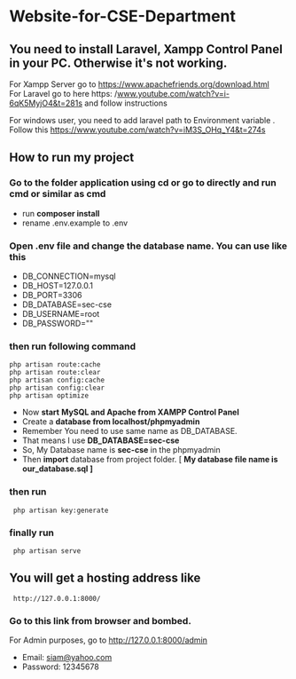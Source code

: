 # Website-for-CSE-Department

## You need to install Laravel, Xampp Control Panel in your PC. Otherwise it's not working. <br/>
For Xampp Server go to https://www.apachefriends.org/download.html <br/>
For Laravel go to here https: /www.youtube.com/watch?v=i-6qK5MyjO4&t=281s  and follow instructions  <br/>

For windows user, you need to add laravel path to Environment variable . Follow this https://www.youtube.com/watch?v=iM3S_OHq_Y4&t=274s


## How to run my project

### Go to the folder application using cd or go to directly and run cmd or similar as cmd
   - run  **composer install**
- rename .env.example to .env
### Open .env file and change the database name. You can use like this
- DB_CONNECTION=mysql <br/>
- DB_HOST=127.0.0.1   <br/>
- DB_PORT=3306   <br/>
- DB_DATABASE=sec-cse   <br/>
- DB_USERNAME=root  <br/>
- DB_PASSWORD=""    <br/>

### then run following command
    php artisan route:cache
    php artisan route:clear
    php artisan config:cache
    php artisan config:clear
    php artisan optimize
   

- Now **start** **MySQL and Apache from XAMPP Control Panel**  <br/>
- Create a  **database from localhost/phpmyadmin**   </br>
- Remember You need to use same name as DB_DATABASE.  <br/>
- That means I use **DB_DATABASE=sec-cse**  <br/>
- So, My Database name is **sec-cse** in the phpmyadmin  <br/>
- Then **import** database from project folder. [ **My database file name is  our_database.sql ]**
### then run
     php artisan key:generate
### finally run
     php artisan serve
 
## You will get a hosting address like 
     http://127.0.0.1:8000/
### Go to this link  from browser and **bombed.**

For Admin purposes, go to http://127.0.0.1:8000/admin   <br/>
- Email:  siam@yahoo.com <br/>
- Password: 12345678 <br/>
    
                 
